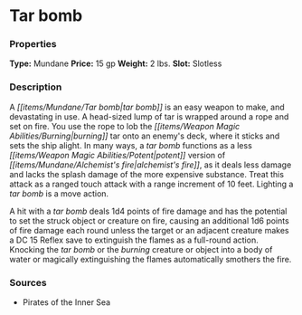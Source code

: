 ﻿---
Title: "Tar bomb"
Type: "Mundane"
Price: "15 gp"
Weight: "2 lbs."
Slot: "Slotless"
Description: |
  "A tar bomb is an easy weapon to make, and devastating in use. A head-sized lump of tar is wrapped around a rope and set on fire. You use the rope to lob the burning tar onto an enemy's deck, where it sticks and sets the ship alight. In many ways, a tar bomb functions as a less potent version of alchemist's fire, as it deals less damage and lacks the splash damage of the more expensive substance. Treat this attack as a ranged touch attack with a range increment of 10 feet. Lighting a tar bomb is a move action.
  A hit with a tar bomb deals 1d4 points of fire damage and has the potential to set the struck object or creature on fire, causing an additional 1d6 points of fire damage each round unless the target or an adjacent creature makes a DC 15 Reflex save to extinguish the flames as a full-round action. Knocking the tar bomb or the burning creature or object into a body of water or magically extinguishing the flames automatically smothers the fire."
Sources: "['Pirates of the Inner Sea']"
---

# Tar bomb

### Properties

**Type:** Mundane **Price:** 15 gp **Weight:** 2 lbs. **Slot:** Slotless

### Description

A _[[items/Mundane/Tar bomb|tar bomb]]_ is an easy weapon to make, and devastating in use. A head-sized lump of tar is wrapped around a rope and set on fire. You use the rope to lob the _[[items/Weapon Magic Abilities/Burning|burning]]_ tar onto an enemy's deck, where it sticks and sets the ship alight. In many ways, a _tar bomb_ functions as a less _[[items/Weapon Magic Abilities/Potent|potent]]_ version of _[[items/Mundane/Alchemist's fire|alchemist's fire]]_, as it deals less damage and lacks the splash damage of the more expensive substance. Treat this attack as a ranged touch attack with a range increment of 10 feet. Lighting a _tar bomb_ is a move action.

A hit with a _tar bomb_ deals 1d4 points of fire damage and has the potential to set the struck object or creature on fire, causing an additional 1d6 points of fire damage each round unless the target or an adjacent creature makes a DC 15 Reflex save to extinguish the flames as a full-round action. Knocking the _tar bomb_ or the _burning_ creature or object into a body of water or magically extinguishing the flames automatically smothers the fire.

### Sources

* Pirates of the Inner Sea